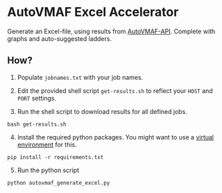 # AutoVMAF Excel Accelerator

Generate an Excel-file, using results from [AutoVMAF-API](https://github.com/Eyevinn/autovmaf-api). Complete with graphs and auto-suggested ladders.

## How?

1. Populate `jobnames.txt` with your job names.

2. Edit the provided shell script `get-results.sh` to reflect your `HOST` and `PORT` settings.

3. Run the shell script to download results for all defined jobs.

```
bash get-results.sh
```

4. Install the required python packages. You might want to use a [virtual environment](https://docs.python.org/3/tutorial/venv.html) for this.

```
pip install -r requirements.txt
```

5. Run the python script

```
python autovmaf_generate_excel.py
```
